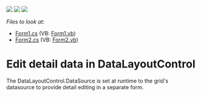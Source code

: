 <!-- default badges list -->
![](https://img.shields.io/endpoint?url=https://codecentral.devexpress.com/api/v1/VersionRange/128632792/13.1.4%2B)
[![](https://img.shields.io/badge/Open_in_DevExpress_Support_Center-FF7200?style=flat-square&logo=DevExpress&logoColor=white)](https://supportcenter.devexpress.com/ticket/details/E510)
[![](https://img.shields.io/badge/📖_How_to_use_DevExpress_Examples-e9f6fc?style=flat-square)](https://docs.devexpress.com/GeneralInformation/403183)
<!-- default badges end -->
<!-- default file list -->
*Files to look at*:

* [Form1.cs](./CS/WindowsApplication204/Form1.cs) (VB: [Form1.vb](./VB/WindowsApplication204/Form1.vb))
* [Form2.cs](./CS/WindowsApplication204/Form2.cs) (VB: [Form2.vb](./VB/WindowsApplication204/Form2.vb))
<!-- default file list end -->
# Edit detail data in DataLayoutControl


<p>The DataLayoutControl.DataSource is set at runtime to the grid's datasource to provide detail editing in a separate form.</p>

<br/>


